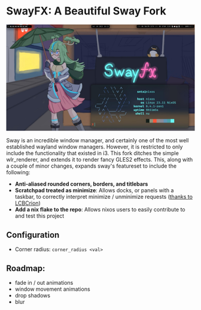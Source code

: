 # SwayFX: A Beautiful Sway Fork

![](assets/swayfx_screenshot.jpg)

Sway is an incredible window manager, and certainly one of the most well established wayland window managers. However, it is restricted to only include the functionality that existed in i3. This fork ditches the simple wlr_renderer, and extends it to render fancy GLES2 effects. This, along with a couple of minor changes, expands sway's featureset to include the following:

+ **Anti-aliased rounded corners, borders, and titlebars**
+ **Scratchpad treated as minimize**: Allows docks, or panels with a taskbar, to correctly interpret minimize / unminimize requests ([thanks to LCBCrion](https://github.com/swaywm/sway/issues/6457))
+ **Add a nix flake to the repo**: Allows nixos users to easily contribute to and test this project

## Configuration
+ Corner radius: `corner_radius <val>`

## Roadmap:
+ fade in / out animations
+ window movement animations
+ drop shadows
+ blur
